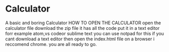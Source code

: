 # Calculator
A basic and boring Calculator
HOW TO OPEN THE CALCULATOR 
open the calculator file 
download the zip file it has all the code
put it in a text editor forr example atom,vs codeor sublime text you can use notpad for this if you cant download a text editor
then open the index.html file on a browser i reccomend chrome.
you are all ready to go.
